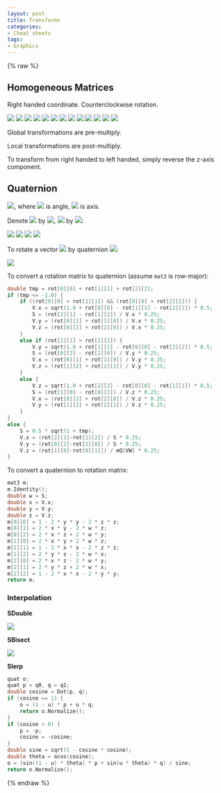 ```yaml
---
layout: post
title: Transforms
categories:
- Cheat sheets
tags:
- Graphics
---
```


{% raw %}

## Homogeneous Matrices

Right handed coordinate. Counterclockwise rotation.

<img src="http://latex.codecogs.com/svg.latex?S = \begin{pmatrix} S & 0 & 0 & 0 \\ 0 & S & 0 & 0 \\ 0 & 0 & S & 1\end{pmatrix}">

<img src="http://latex.codecogs.com/svg.latex?T = \left ( \begin{array}{c|c} I & \vec{d} \\ \hline  0 & 1 \end{array} \right )">

<img src="http://latex.codecogs.com/svg.latex?R_x = \begin{pmatrix} 1 & 0 & 0 \\ 0 & \cos{\theta_x} & -\sin{\theta_x} \\ 0 & \sin{\theta_x} & \cos{\theta_x} \end{pmatrix} ">

<img src="http://latex.codecogs.com/svg.latex?R_y = \begin{pmatrix} \cos{\theta_y} & 0 & \sin{\theta_y} \\ 0 & 1 & 0 \\-\sin{\theta_y} & 0 & \cos{\theta_y} \end{pmatrix} ">

<img src="http://latex.codecogs.com/svg.latex?R_z = \begin{pmatrix} \cos{\theta_z} & -\sin{\theta_z} & 0 \\ \sin{\theta_z} & \cos{\theta_z} & 0 \\ 0 & 0 & 1 \end{pmatrix} ">

<img src="http://latex.codecogs.com/svg.latex?R_{yzx} = \begin{pmatrix} c_y c_z & s_y s_x - c_y c_x s_z & c_x s_y + c_y s_z s_x \\  s_z & c_z c_x & - c_z s_x \\ - c_z s_y & c_y s_x + c_x s_y s_z & c_y c_x - s_y s_z s_x \end{pmatrix}">

<img src="http://latex.codecogs.com/svg.latex?R_{xzy} = \begin{pmatrix} c_z c_y & - s_z & c_z s_y \\ s_x s_y + c_x c_y s_z & c_x c_z & c_x s_z s_y - c_y s_x \\ c_y s_x s_z - c_x s_y & c_z s_x & c_x c_y + s_x s_z s_y \end{pmatrix}">

<img src="http://latex.codecogs.com/svg.latex?R_{zyx} = \begin{pmatrix}  c_z c_y & c_z s_y s_x - c_x s_z & s_z s_x + c_z c_x s_y \\  c_y s_z & c_z c_x + s_z s_y s_x & c_x s_z s_y - c_z s_x \\  - s_y & c_y s_x & c_y c_x  \end{pmatrix}">

<img src="http://latex.codecogs.com/svg.latex?R_{zxy} = \begin{pmatrix} c_z c_y - s_z s_x s_y & - c_x s_z & c_z s_y + c_y s_z s_x \\ c_y s_z + c_z s_x s_y & c_z c_x & s_z s_y - c_z c_y s_x \\ - c_x s_y & s_x & c_x c_y \end{pmatrix}">

<img src="http://latex.codecogs.com/svg.latex?R_{xyz} = \begin{pmatrix} c_y c_z & - c_y s_z & s_y \\ c_x s_z + c_z s_x s_y & c_x c_z - s_x s_y s_z & - c_y s_x \\ s_x s_z - c_x c_z s_y & c_z s_x + c_x s_y s_z & c_x c_y \end{pmatrix}">

<img src="http://latex.codecogs.com/svg.latex?R_{yxz} = \begin{pmatrix} c_y c_z + s_y s_x s_z & c_z s_y s_x - c_y s_z & c_x s_y \\ c_x s_z & c_x c_z & - s_x \\ c_y s_x s_z - c_z s_y & c_y c_z s_x + s_y s_z & c_y c_x \end{pmatrix}">

<img src="http://latex.codecogs.com/svg.latex?H = S \times R \times T">

<img src="http://latex.codecogs.com/svg.latex?H^{-1} = \left ( \begin{array}{c|c} \frac{1}{S} \times R^T & -R^T \times \vec{d} \\ \hline  0 & 1 \end{array} \right )">

Global transformations are pre-multiply.

Local transformations are post-multiply.

To transform from right handed to left handed, simply reverse the z-axis component.

## Quaternion

<img src="http://latex.codecogs.com/svg.latex?\vec{q} = \binom{\cos{\frac{\theta}{2}}}{\sin{\frac{\theta}{2}} \cdot \hat{u}}">, where <img src="http://latex.codecogs.com/svg.latex?\theta"> is angle, <img src="http://latex.codecogs.com/svg.latex?\hat{u}"> is axis.

Denote <img src="http://latex.codecogs.com/svg.latex?\cos{\frac{\theta}{2}}"> by <img src="http://latex.codecogs.com/svg.latex?S">, <img src="http://latex.codecogs.com/svg.latex?\sin{\frac{\theta}{2}}\cdot \hat{u}"> by <img src="http://latex.codecogs.com/svg.latex?\vec{V}">:

<img src="http://latex.codecogs.com/svg.latex?\vec{q}_1 + \vec{q}_2 = \binom{S_1 + S_2}{\vec{V}_1 + \vec{V}_2}">

<img src="http://latex.codecogs.com/svg.latex?\vec{q}_1 \times \vec{q}_2 = \binom{S_1 S_2 - \vec{V}_1 \vec{V}_2}{S_1\vec{V}_2+S_2\vec{V}_1+\vec{V}_1\times\vec{V}_2}">

<img src="http://latex.codecogs.com/svg.latex?\left\| \vec{q} \right\| = \sqrt{S^2 + \left\| \vec{V} \right\| ^2}">

<img src="http://latex.codecogs.com/svg.latex?\vec{q}^{-1} = \frac{1}{\left\| \vec{q} \right\|^2} \binom{S}{-\vec{V}}">

To rotate a vector <img src="http://latex.codecogs.com/svg.latex?\vec{p}"> by quaternion <img src="http://latex.codecogs.com/svg.latex?\vec{q}">: 

<img src="http://latex.codecogs.com/svg.latex?\vec{q} \cdot \binom{0}{\vec{p}} \cdot \vec{q}^{-1}">

To convert a rotation matrix to quaternion (assume `mat3` is row-major):

```cpp
double tmp = rot[0][0] + rot[1][1] + rot[2][2];
if (tmp <= -1.0) {
    if ((rot[0][0] > rot[1][1]) && (rot[0][0] > rot[2][2])) {
        V.x = sqrt(1.0 + rot[0][0] - rot[1][1] - rot[2][2]) * 0.5;
        S = (rot[2][1] - rot[1][2]) / V.x * 0.25;
        V.y = (rot[0][1] + rot[1][0]) / V.x * 0.25;
        V.z = (rot[0][2] + rot[2][0]) / V.x * 0.25;
    }
    else if (rot[1][1] > rot[2][2]) {
        V.y = sqrt(1.0 + rot[1][1] - rot[0][0] - rot[2][2]) * 0.5;
        S = (rot[0][2] - rot[2][0]) / V.y * 0.25;
        V.x = (rot[0][1] + rot[1][0]) / V.y * 0.25;
        V.z = (rot[1][2] + rot[2][1]) / V.y * 0.25;
    }
    else {
        V.z = sqrt(1.0 + rot[2][2] - rot[0][0] - rot[1][1]) * 0.5;
        S = (rot[1][0] - rot[0][1]) / V.z * 0.25;
        V.x = (rot[0][2] + rot[2][0]) / V.z * 0.25;
        V.y = (rot[1][2] + rot[2][1]) / V.z * 0.25;
    }
}
else {
    S = 0.5 * sqrt(1 + tmp);
    V.x = (rot[2][1]-rot[1][2]) / S * 0.25;
    V.y = (rot[0][2]-rot[2][0]) / S * 0.25;
    V.z = (rot[1][0]-rot[0][1]]) / mQ[VW] * 0.25;
}
```

To convert a quaternion to rotation matrix:

```cpp
mat3 m;
m.Identity();
double w = S;
double x = V.x;
double y = V.y;
double z = V.z;
m[0][0] = 1 - 2 * y * y - 2 * z * z;
m[0][1] = 2 * x * y - 2 * w * z;
m[0][2] = 2 * x * z + 2 * w * y;
m[1][0] = 2 * x * y + 2 * w * z;
m[1][1] = 1 - 2 * x * x - 2 * z * z;
m[1][2] = 2 * y * z - 2 * w * x;
m[2][0] = 2 * x * z - 2 * w * y;
m[2][1] = 2 * y * z + 2 * w * x;
m[2][2] = 1 - 2 * x * x - 2 * y * y;
return m;
```

### Interpolation

**SDouble**

<img src="http://latex.codecogs.com/svg.latex?(2\cdot q_1 \cdot q_2)\cdot q2 - q_1">

**SBisect**

<img src="http://latex.codecogs.com/svg.latex?\frac{q_1+q_2}{\left \| q_1+q_2 \right \|}">

**Slerp**

```cpp
quat o;
quat p = q0, q = q1;
double cosine = Dot(p, q);
if (cosine == 1) {
    o = (1 - u) * p + u * q;
    return o.Normalize();
}
if (cosine < 0) {
    p = -p;
    cosine = -cosine;
}
double sine = sqrt(1 - cosine * cosine);
double theta = acos(cosine);
o = (sin((1 - u) * theta) * p + sin(u * theta) * q) / sine;
return o.Normalize();
```

{% endraw %}
